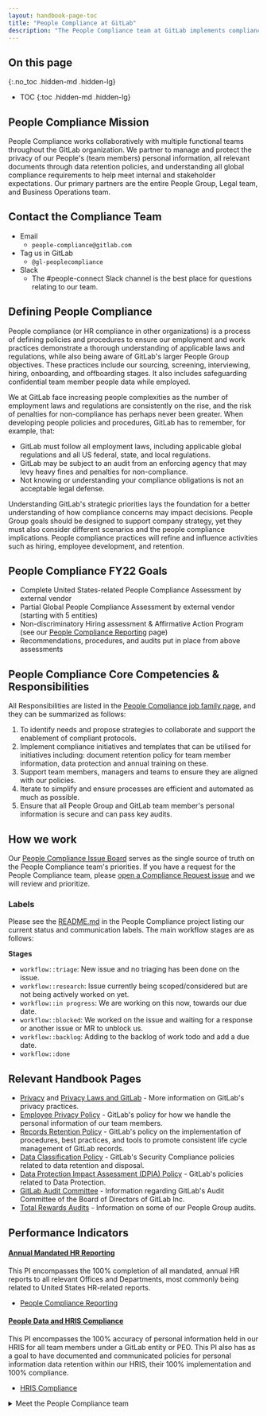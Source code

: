 ```yaml
---
layout: handbook-page-toc
title: "People Compliance at GitLab"
description: "The People Compliance team at GitLab implements compliance initiatives related to team member personal information, document retention, and data protection."
---
```


## On this page
{:.no_toc .hidden-md .hidden-lg}

- TOC
{:toc .hidden-md .hidden-lg}

## People Compliance Mission

People Compliance works collaboratively with multiple functional teams throughout the GitLab organization. We partner to manage and protect the privacy of our People's (team members) personal information, all relevant documents through data retention policies, and understanding all global compliance requirements to help meet internal and stakeholder expectations. Our primary partners are the entire People Group, Legal team, and Business Operations team. 

## Contact the Compliance Team

* Email
   * `people-compliance@gitlab.com`
* Tag us in GitLab
   * `@gl-peoplecompliance`
* Slack
   * The #people-connect Slack channel is the best place for questions relating to our team.

## Defining People Compliance

People compliance (or HR compliance in other organizations) is a process of defining policies and procedures to ensure our employment and work practices demonstrate a thorough understanding of applicable laws and regulations, while also being aware of GitLab's larger People Group objectives. These practices include our sourcing, screening, interviewing, hiring, onboarding, and offboarding stages. It also includes safeguarding confidential team member people data while employed.

We at GitLab face increasing people complexities as the number of employment laws and regulations are consistently on the rise, and the risk of penalties for non-compliance has perhaps never been greater. When developing people policies and procedures, GitLab has to remember, for example, that:

- GitLab must follow all employment laws, including applicable global regulations and all US federal, state, and local regulations.
- GitLab may be subject to an audit from an enforcing agency that may levy heavy fines and penalties for non-compliance.
- Not knowing or understanding your compliance obligations is not an acceptable legal defense.

Understanding GitLab's strategic priorities lays the foundation for a better understanding of how compliance concerns may impact decisions. People Group goals should be designed to support company strategy, yet they must also consider different scenarios and the people compliance implications. People compliance practices will refine and influence activities such as hiring, employee development, and retention. 

## People Compliance FY22 Goals

* Complete United States-related People Compliance Assessment by external vendor
* Partial Global People Compliance Assessment by external vendor (starting with 5 entities)
* Non-discriminatory Hiring assessment & Affirmative Action Program (see our [People Compliance Reporting](/handbook/people-group/people-compliance/people-compliance-reporting/) page)
* Recommendations, procedures, and audits put in place from above assessments

## People Compliance Core Competencies & Responsibilities

All Responsibilities are listed in the [People Compliance job family page](https://about.gitlab.com/job-families/people-ops/people-compliance/), and they can be summarized as follows:

1. To identify needs and propose strategies to collaborate and support the enablement of compliant protocols.
1. Implement compliance initiatives and templates that can be utilised for initiatives including: document retention policy for team member information, data protection and annual training on these. 
1. Support team members, managers and teams to ensure they are aligned with our policies.
1. Iterate to simplify and ensure processes are efficient and automated as much as possible.  
1. Ensure that all People Group and GitLab team member's personal information is secure and can pass key audits. 

## How we work

Our [People Compliance Issue Board](https://gitlab.com/gitlab-com/people-group/compliance/-/boards/2082154) serves as the single source of truth on the People Compliance team's priorities. If you have a request for the People Compliance team, please [open a Compliance Request issue](https://gitlab.com/gitlab-com/people-group/compliance/-/issues/new?issue) and we will review and prioritize.

### Labels

Please see the [README.md](https://gitlab.com/gitlab-com/people-group/compliance/-/blob/master/README.md) in the People Compliance project listing our current status and communication labels. The main workflow stages are as follows:

**Stages**

- `workflow::triage`: New issue and no triaging has been done on the issue.
- `workflow::research`: Issue currently being scoped/considered but are not being actively worked on yet.
- `workflow::in progress`: We are working on this now, towards our due date.
- `workflow::blocked`: We worked on the issue and waiting for a response or another issue or MR to unblock us.
- `workflow::backlog`: Adding to the backlog of work todo and add a due date.
- `workflow::done`

## Relevant Handbook Pages

* [Privacy](/handbook/legal/privacy/) and [Privacy Laws and GitLab](/handbook/legal/privacy/privacy-laws.html) - More information on GitLab's privacy practices.
* [Employee Privacy Policy](/handbook/legal/privacy/employee-privacy-policy/) - GitLab's policy for how we handle the personal information of our team members.
* [Records Retention Policy](/handbook/legal/record-retention-policy/) - GitLab's policy on the implementation of procedures, best practices, and tools to promote consistent life cycle management of GitLab records.
* [Data Classification Policy](/handbook/security/data-classification-standard.html) - GitLab's Security Compliance policies related to data retention and disposal.
* [Data Protection Impact Assessment (DPIA) Policy](/handbook/legal/privacy/dpia-policy) - GitLab's policies related to Data Protection.
* [GitLab Audit Committee](/handbook/board-meetings/committees/audit/) - Information regarding GitLab's Audit Committee of the Board of Directors of GitLab Inc. 
* [Total Rewards Audits](/handbook/people-group/people-experience-team/) - Information on some of our People Group audits.

## Performance Indicators

#### [Annual Mandated HR Reporting](https://about.gitlab.com/handbook/people-group/people-success-performance-indicators/#compliance-annual-mandated-hr-reporting)

This PI encompasses the 100% completion of all mandated, annual HR reports to all relevant Offices and Departments, most commonly being related to United States HR-related reports.

* [People Compliance Reporting](/handbook/people-group/people-compliance/people-compliance-reporting/)

#### [People Data and HRIS Compliance](https://about.gitlab.com/handbook/people-group/people-success-performance-indicators/#compliance-people-data-and-hris-compliance)

This PI encompasses the 100% accuracy of personal information held in our HRIS for all team members under a GitLab entity or PEO. This PI also has as a goal to have documented and communicated policies for personal information data retention within our HRIS, their 100% implementation and 100% compliance.

* [HRIS Compliance](/handbook/people-group/people-compliance/hris-compliance/)

<details markdown="1">

<summary>Meet the People Compliance team</summary>

## Meet the People Compliance team

[**Cassiana Gudgenov**](https://about.gitlab.com/company/team/#cgudgenov)

* Title: People Compliance Specialist
* GitLab handle: @cgudgenov
* Slack handle: @cassiana gudgenov

</details>
